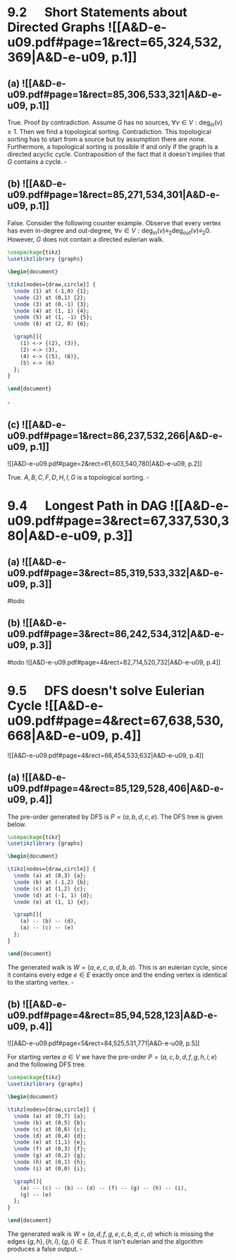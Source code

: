 

# 9.2      Short Statements about Directed Graphs ![[A&D-e-u09.pdf#page=1&rect=65,324,532,369|A&D-e-u09, p.1]]
## (a) ![[A&D-e-u09.pdf#page=1&rect=85,306,533,321|A&D-e-u09, p.1]]

True. Proof by contradiction. Assume $G$ has no sources, $\forall v \in V : \deg_{in}(v) \geq 1$. Then we find a topological sorting. Contradiction. This topological sorting has to start from a source but by assumption there are none. Furthermore, a topological sorting is possible if and only if the graph is a directed acyclic cycle. Contraposition of the fact that it doesn't implies that $G$ contains a cycle.
$\square$

## (b) ![[A&D-e-u09.pdf#page=1&rect=85,271,534,301|A&D-e-u09, p.1]]

False. Consider the following counter example. Observe that every vertex has even in-degree and out-degree, $\forall v \in V : \deg_{in}(v) \equiv_{2} \deg_{out}(v) \equiv_{2} 0$. However, $G$ does not contain a directed eulerian walk.
```tikz
\usepackage{tikz} 
\usetikzlibrary {graphs}

\begin{document}

\tikz[nodes={draw,circle}] {
  \node (1) at (-1,0) {1};
  \node (2) at (0,1) {2};
  \node (3) at (0,-1) {3};
  \node (4) at (1, 1) {4};
  \node (5) at (1, -1) {5};
  \node (6) at (2, 0) {6};

  \graph[]{
    (1) <-> {(2), (3)},
    (2) <-> (3),
    (4) <-> {(5), (6)},
    (5) <-> (6)
  };
}

\end{document}
```
$\square$

## (c) ![[A&D-e-u09.pdf#page=1&rect=86,237,532,266|A&D-e-u09, p.1]]
![[A&D-e-u09.pdf#page=2&rect=61,603,540,780|A&D-e-u09, p.2]]

True. $A, B, C, F, D, H, I, G$ is a topological sorting.
$\square$

<div class="page-break" style="page-break-before: always;"></div>


# 9.4      Longest Path in DAG ![[A&D-e-u09.pdf#page=3&rect=67,337,530,380|A&D-e-u09, p.3]]

## (a) ![[A&D-e-u09.pdf#page=3&rect=85,319,533,332|A&D-e-u09, p.3]]

#todo 


## (b) ![[A&D-e-u09.pdf#page=3&rect=86,242,534,312|A&D-e-u09, p.3]]

#todo 
![[A&D-e-u09.pdf#page=4&rect=82,714,520,732|A&D-e-u09, p.4]]


<div class="page-break" style="page-break-before: always;"></div>


# 9.5      DFS doesn't solve Eulerian Cycle ![[A&D-e-u09.pdf#page=4&rect=67,638,530,668|A&D-e-u09, p.4]]
![[A&D-e-u09.pdf#page=4&rect=66,454,533,632|A&D-e-u09, p.4]]

## (a) ![[A&D-e-u09.pdf#page=4&rect=85,129,528,406|A&D-e-u09, p.4]]

The pre-order generated by DFS is $P = (a, b, d, c, e)$. The DFS tree is given below.
```tikz
\usepackage{tikz} 
\usetikzlibrary {graphs}

\begin{document}

\tikz[nodes={draw,circle}] {
  \node (a) at (0,3) {a};
  \node (b) at (-1,2) {b};
  \node (c) at (1,2) {c};
  \node (d) at (-1, 1) {d};
  \node (e) at (1, 1) {e};

  \graph[]{
    (a) -- (b) -- (d),
    (a) -- (c) -- (e)
  };
}

\end{document}
```

The generated walk is $W=(a, e, c, a, d, b, a)$. This is an eulerian cycle, since it contains every edge $e \in E$ exactly once and the ending vertex is identical to the starting vertex.
$\square$

<div class="page-break" style="page-break-before: always;"></div>

## (b) ![[A&D-e-u09.pdf#page=4&rect=85,94,528,123|A&D-e-u09, p.4]]
![[A&D-e-u09.pdf#page=5&rect=84,525,531,771|A&D-e-u09, p.5]]

For starting vertex $a \in V$ we have the pre-order $P=(a,c,b,d,f,g,h,i,e)$ and the following DFS tree.
```tikz
\usepackage{tikz} 
\usetikzlibrary {graphs}

\begin{document}

\tikz[nodes={draw,circle}] {
  \node (a) at (0,7) {a};
  \node (b) at (0,5) {b};
  \node (c) at (0,6) {c};
  \node (d) at (0,4) {d};
  \node (e) at (1,1) {e};
  \node (f) at (0,3) {f};
  \node (g) at (0,2) {g};
  \node (h) at (0,1) {h};
  \node (i) at (0,0) {i};

  \graph[]{
    (a) -- (c) -- (b) -- (d) -- (f) -- (g) -- (h) -- (i),
    (g) -- (e)
  };
}

\end{document}
```

The generated walk is $W =(a,d,f,g,e,c,b,d,c,a)$ which is missing the edges $\{ g,h \}, \{ h,i \}, \{ g,i \} \in E$. Thus it isn't eulerian and the algorithm produces a false output.
$\square$
